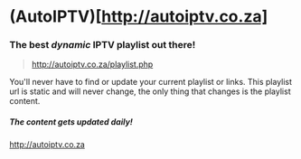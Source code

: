 # (AutoIPTV)[http://autoiptv.co.za]

### The best *dynamic* IPTV playlist out there!

> http://autoiptv.co.za/playlist.php

You'll never have to find or update your current playlist or links. This playlist url is static and will never change, the only thing that changes is the playlist content.

##### The content gets updated daily!

http://autoiptv.co.za
